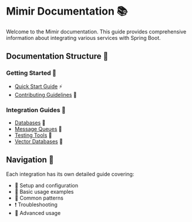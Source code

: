 # Mimir Documentation 📚

Welcome to the Mimir documentation. This guide provides comprehensive information about integrating various services with Spring Boot.

## Documentation Structure 📁

### Getting Started 🚀
- [Quick Start Guide](quick-start.md) ⚡
- [Contributing Guidelines](contributing.md) 🤝

### Integration Guides 🔌
- [Databases](databases/README.md) 💾
- [Message Queues](messaging/README.md) 📨
- [Testing Tools](testing/README.md) 🧪
- [Vector Databases](vector-databases/README.md) 🧬

## Navigation 🧭

Each integration has its own detailed guide covering:
- 🔧 Setup and configuration
- 📝 Basic usage examples
- 🎯 Common patterns
- ❗ Troubleshooting
- 🚀 Advanced usage